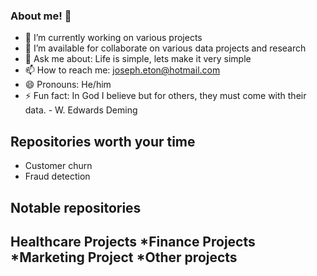 ### About me! 👋
- 🌱 I’m currently working on various projects 
- 👯 I’m available for collaborate on various data projects and research
- 💬 Ask me about: Life is simple, lets make it very simple
- 📫 How to reach me: joseph.eton@hotmail.com
- 😄 Pronouns: He/him
- ⚡ Fun fact: In God I believe but for others, they must come with their data. - W. Edwards Deming


## Repositories worth your time
- Customer churn
- Fraud detection

## Notable repositories

## Healthcare Projects *Finance Projects *Marketing Project *Other projects



<!--
**etonjoe/etonjoe** is a ✨ _special_ ✨ repository because its `README.md` (this file) appears on your GitHub profile.

Here are some ideas to get you started:

- 🔭 I’m currently working on ...
- 🌱 I’m currently learning ...
- 👯 I’m looking to collaborate on ...
- 🤔 I’m looking for help with ...
- 💬 Ask me about ...
- 📫 How to reach me: ...
- 😄 Pronouns: ...
- ⚡ Fun fact: ...
-->
